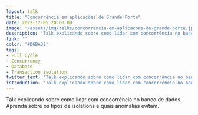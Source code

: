 ```yaml
---
layout: talk
title: "Concorrência em aplicações de Grande Porte"
date: 2022-12-05 20:00:00
image: '/assets/img/talks/concorrencia-em-aplicacoes-de-grande-porte.jpeg'
description: 'Talk explicando sobre como lidar com concorrência no banco de dados. Aprenda sobre os tipos de isolations e quais anomalias evitam.'
link: ''
color: '#D6BA32'
tags:
- Full Cycle
- Concurrency
- Database
- Transaction isolation
twitter_text: 'Talk explicando sobre como lidar com concorrência no banco de dados. Aprenda sobre os tipos de isolations e quais anomalias evitam.'
introduction: 'Talk explicando sobre como lidar com concorrência no banco de dados. Aprenda sobre os tipos de isolations e quais anomalias evitam.'
---
```


Talk explicando sobre como lidar com concorrência no banco de dados. Aprenda sobre os tipos de isolations e quais anomalias evitam.